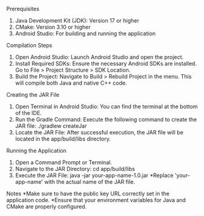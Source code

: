 Prerequisites
1. Java Development Kit (JDK): Version 17 or higher
2. CMake: Version 3.10 or higher
3. Android Studio: For building and running the application

Compilation Steps
1. Open Android Studio:
Launch Android Studio and open the project.
2. Install Required SDKs:
Ensure the necessary Android SDKs are installed. Go to File > Project Structure > SDK Location.
3. Build the Project:
Navigate to Build > Rebuild Project in the menu. This will compile both Java and native C++ code.

Creating the JAR File
1. Open Terminal in Android Studio:
You can find the terminal at the bottom of the IDE.
2. Run the Gradle Command:
Execute the following command to create the JAR file:
./gradlew createJar
3. Locate the JAR File:
After successful execution, the JAR file will be located in the app/build/libs directory.

Running the Application
1. Open a Command Prompt or Terminal.
2. Navigate to the JAR Directory:
cd app/build/libs
3. Execute the JAR File:
java -jar your-app-name-1.0.jar
*Replace 'your-app-name' with the actual name of the JAR file.

Notes
*Make sure to have the public key URL correctly set in the application code.
*Ensure that your environment variables for Java and CMake are properly configured.
